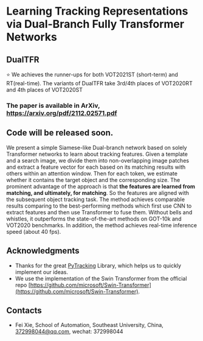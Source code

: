
# Learning Tracking Representations via Dual-Branch Fully Transformer Networks 
## DualTFR
:star: We achieves the runner-ups for both VOT2021ST (short-term) and RT(real-time). The variants of DualTFR take 3rd/4th places of VOT2020RT and 4th places of VOT2020ST

### The paper is available in ArXiv, https://arxiv.org/pdf/2112.02571.pdf

## Code will be released soon.

We present a simple Siamese-like Dual-branch network based on solely Transformer networks to learn about tracking features.  Given a template and a search image, we divide them into non-overlapping image patches and extract a feature vector for each based on its matching results with others within an attention window.  Then for each token, we estimate whether it contains the target object and the corresponding size. The prominent advantage of the approach is that **the features are learned from matching, and ultimately, for matching**. So the features are aligned with the subsequent object tracking task. The method achieves comparable results comparing to the best-performing methods which first use CNN to extract features and then use Transformer to fuse them. Without bells and whistles, it outperforms the state-of-the-art methods on GOT-10k and VOT2020 benchmarks. In addition, the method achieves real-time inference speed (about 40 fps).

## Acknowledgments
* Thanks for the great [PyTracking](https://github.com/visionml/pytracking) Library, which helps us to quickly implement our ideas.
* We use the implementation of the Swin Transformer from the official repo [https://github.com/microsoft/Swin-Transformer](https://github.com/microsoft/Swin-Transformer).  

## Contacts
* Fei Xie, School of Automation, Southeast University, China, 372998044@qq.com, wechat: 372998044

